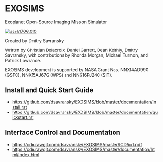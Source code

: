 # EXOSIMS
Exoplanet Open-Source Imaging Mission Simulator

<a href="http://ascl.net/1706.010"><img src="https://img.shields.io/badge/ascl-1706.010-blue.svg?colorB=262255" alt="ascl:1706.010" /></a>

Created by Dmitry Savransky

Written by Christian Delacroix, Daniel Garrett, Dean Keithly, Dmitry Savransky, with contributions by Rhonda Morgan, Michael Turmon, and Patrick Lowrance.

EXOSIMS development is supported by NASA Grant Nos. NNX14AD99G (GSFC), NNX15AJ67G (WPS) and NNG16PJ24C (SIT).

Install and Quick Start Guide
-----------------------------
- https://github.com/dsavransky/EXOSIMS/blob/master/documentation/install.rst
- https://github.com/dsavransky/EXOSIMS/blob/master/documentation/quickstart.rst

Interface Control and Documentation
-------------------------------------
- https://cdn.rawgit.com/dsavransky/EXOSIMS/master/ICD/icd.pdf
- https://cdn.rawgit.com/dsavransky/EXOSIMS/master/documentation/html/index.html 
